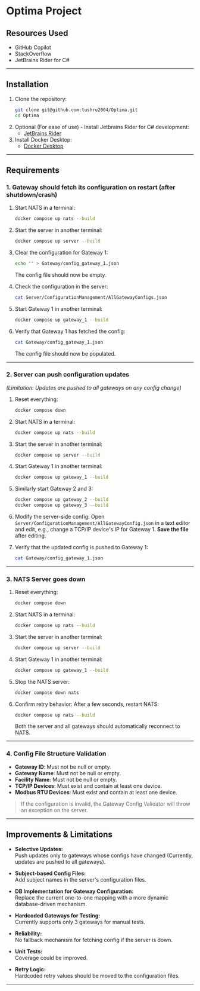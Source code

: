 # Optima Project

## Resources Used

- GitHub Copilot
- StackOverflow
- JetBrains Rider for C#

---

## Installation

1. Clone the repository:
   ```bash
   git clone git@github.com:tushru2004/Optima.git
   cd Optima
   ```
2. Optional (For ease of use) - Install Jetbrains Rider for C# development:
   - [JetBrains Rider](https://www.jetbrains.com/rider/)
3. Install Docker Desktop:
    - [Docker Desktop](https://www.docker.com/products/docker-desktop/)
---

## Requirements

### 1. **Gateway should fetch its configuration on restart (after shutdown/crash)**

1. Start NATS in a terminal:
   ```bash
   docker compose up nats --build
   ```

2. Start the server in another terminal:
   ```bash
   docker compose up server --build
   ```

3. Clear the configuration for Gateway 1:
   ```bash
   echo "" > Gateway/config_gateway_1.json
   ```
   The config file should now be empty.

4. Check the configuration in the server:
   ```bash
   cat Server/ConfigurationManagement/AllGatewayConfigs.json
   ```

5. Start Gateway 1 in another terminal:
   ```bash
   docker compose up gateway_1 --build
   ```

6. Verify that Gateway 1 has fetched the config:
   ```bash
   cat Gateway/config_gateway_1.json
   ```
   The config file should now be populated.

---

### 2. **Server can push configuration updates**  
_(Limitation: Updates are pushed to all gateways on any config change)_

1. Reset everything:
   ```bash
   docker compose down
   ```

2. Start NATS in a terminal:
   ```bash
   docker compose up nats --build
   ```

3. Start the server in another terminal:
   ```bash
   docker compose up server --build
   ```

4. Start Gateway 1 in another terminal:
   ```bash
   docker compose up gateway_1 --build
   ```

5. Similarly start Gateway 2 and 3:
   ```bash
   docker compose up gateway_2 --build
   docker compose up gateway_3 --build
   ```

6. Modify the server-side config:
   Open `Server/ConfigurationManagement/AllGatewayConfig.json` in a text editor and edit, e.g., change a TCP/IP device's IP for Gateway 1. **Save the file** after editing.

7. Verify that the updated config is pushed to Gateway 1:
   ```bash
   cat Gateway/config_gateway_1.json
   ```

---

### 3. **NATS Server goes down**

1. Reset everything:
   ```bash
   docker compose down
   ```

2. Start NATS in a terminal:
   ```bash
   docker compose up nats --build
   ```

3. Start the server in another terminal:
   ```bash
   docker compose up server --build
   ```

4. Start Gateway 1 in another terminal:
   ```bash
   docker compose up gateway_1 --build
   ```

5. Stop the NATS server:
   ```bash
   docker compose down nats
   ```

6. Confirm retry behavior:
   After a few seconds, restart NATS:
   ```bash
   docker compose up nats --build
   ```
   Both the server and all gateways should automatically reconnect to NATS.

---

### 4. **Config File Structure Validation**

- **Gateway ID**: Must not be null or empty.
- **Gateway Name**: Must not be null or empty.
- **Facility Name**: Must not be null or empty.
- **TCP/IP Devices**: Must exist and contain at least one device.
- **Modbus RTU Devices**: Must exist and contain at least one device.

> If the configuration is invalid, the Gateway Config Validator will throw an exception on the server.

---

## Improvements & Limitations

- **Selective Updates:**  
  Push updates only to gateways whose configs have changed (Currently, updates are pushed to all gateways).
  
- **Subject-based Config Files:**  
  Add subject names in the server's configuration files.

- **DB Implementation for Gateway Configuration:**  
  Replace the current one-to-one mapping with a more dynamic database-driven mechanism.

- **Hardcoded Gateways for Testing:**  
  Currently supports only 3 gateways for manual tests.

- **Reliability:**  
  No fallback mechanism for fetching config if the server is down.

- **Unit Tests:**  
  Coverage could be improved.

- **Retry Logic:**  
  Hardcoded retry values should be moved to the configuration files.

---